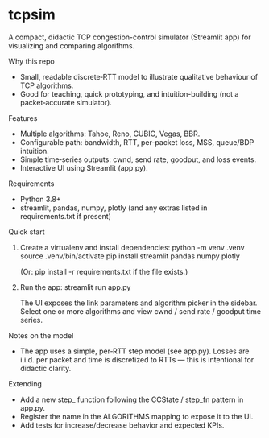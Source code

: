 # tcpsim

A compact, didactic TCP congestion-control simulator (Streamlit app) for visualizing and comparing algorithms.

Why this repo
- Small, readable discrete‑RTT model to illustrate qualitative behaviour of TCP algorithms.
- Good for teaching, quick prototyping, and intuition-building (not a packet‑accurate simulator).

Features
- Multiple algorithms: Tahoe, Reno, CUBIC, Vegas, BBR.
- Configurable path: bandwidth, RTT, per-packet loss, MSS, queue/BDP intuition.
- Simple time‑series outputs: cwnd, send rate, goodput, and loss events.
- Interactive UI using Streamlit (app.py).

Requirements
- Python 3.8+
- streamlit, pandas, numpy, plotly (and any extras listed in requirements.txt if present)

Quick start
1. Create a virtualenv and install dependencies:
   python -m venv .venv
   source .venv/bin/activate
   pip install streamlit pandas numpy plotly

   (Or: pip install -r requirements.txt if the file exists.)

2. Run the app:
   streamlit run app.py

   The UI exposes the link parameters and algorithm picker in the sidebar. Select one or more algorithms and view cwnd / send rate / goodput time series.

Notes on the model
- The app uses a simple, per‑RTT step model (see app.py). Losses are i.i.d. per packet and time is discretized to RTTs — this is intentional for didactic clarity.

Extending
- Add a new step_<algo> function following the CCState / step_fn pattern in app.py.
- Register the name in the ALGORITHMS mapping to expose it to the UI.
- Add tests for increase/decrease behavior and expected KPIs.

